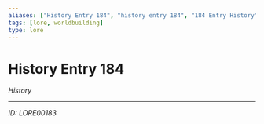 ```yaml
---
aliases: ["History Entry 184", "history entry 184", "184 Entry History"]
tags: [lore, worldbuilding]
type: lore
---
```


# History Entry 184

*History*

---
*ID: LORE00183*
